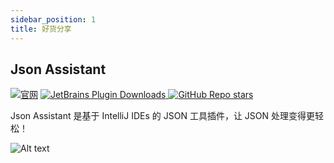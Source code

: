 ```yaml
---
sidebar_position: 1
title: 好货分享
---
```



##  Json Assistant 
[![官网](https://img.shields.io/badge/官网-Official%20Website-blue)](https://json.memoryzy.cn/) <a  href="https://plugins.jetbrains.com/plugin/24738-json-assistant"><img src="https://img.shields.io/jetbrains/plugin/d/24738" alt="JetBrains Plugin Downloads" /> </a><a href="https://github.com/MemoryZy/Json-Assistant"><img src="https://img.shields.io/github/stars/MemoryZy/Json-Assistant" alt="GitHub Repo stars" /></a>

Json Assistant 是基于 IntelliJ IDEs 的 JSON 工具插件，让 JSON 处理变得更轻松！

![Alt text](https://plugins.jetbrains.com/files/24738/screenshot_3ccafac4-520b-4df5-82ea-6b2cb4e63a3f)
